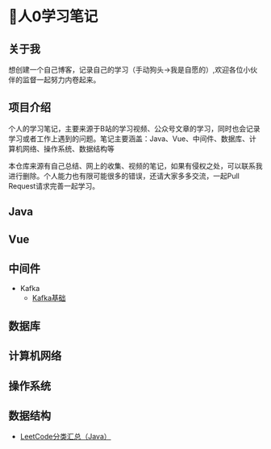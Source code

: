 # 📙人0学习笔记

## 关于我

想创建一个自己博客，记录自己的学习（手动狗头->我是自愿的）,欢迎各位小伙伴的监督一起努力内卷起来。

## 项目介绍

个人的学习笔记，主要来源于B站的学习视频、公众号文章的学习，同时也会记录学习或者工作上遇到的问题。笔记主要涵盖：Java、Vue、中间件、数据库、计算机网络、操作系统、数据结构等



本仓库来源有自己总结、网上的收集、视频的笔记，如果有侵权之处，可以联系我进行删除。个人能力也有限可能很多的错误，还请大家多多交流，一起Pull Request请求完善一起学习。



## Java

## Vue

## 中间件
- Kafka
    - [Kafka基础](./md/Kafka学习笔记.md)

## 数据库

## 计算机网络

## 操作系统

## 数据结构
+ [LeetCode分类汇总（Java）](./md/LeetCode分类汇总（Java）.md)

